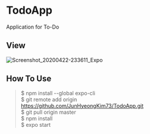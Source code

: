 # TodoApp
Application for To-Do
## View
![Screenshot_20200422-233611_Expo](https://user-images.githubusercontent.com/56298375/79995741-8cf46380-84f2-11ea-9dab-306c8cabe376.jpg)

## How To Use
>$ npm install --global expo-cli  
$ git remote add origin https://github.com/JunHyeongKim73/TodoApp.git        
$ git pull origin master  
$ npm install  
$ expo start  
